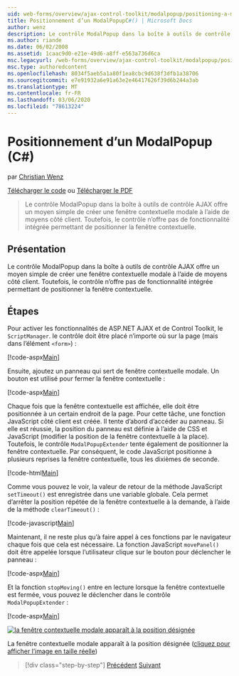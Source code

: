 ```yaml
---
uid: web-forms/overview/ajax-control-toolkit/modalpopup/positioning-a-modalpopup-cs
title: Positionnement d’un ModalPopupC#() | Microsoft Docs
author: wenz
description: Le contrôle ModalPopup dans la boîte à outils de contrôle AJAX offre un moyen simple de créer une fenêtre contextuelle modale à l’aide de moyens côté client. Toutefois, le contrôle ne propose pas de...
ms.author: riande
ms.date: 06/02/2008
ms.assetid: 1caac9d0-e21e-49d6-a8ff-e563a736d6ca
msc.legacyurl: /web-forms/overview/ajax-control-toolkit/modalpopup/positioning-a-modalpopup-cs
msc.type: authoredcontent
ms.openlocfilehash: 8034f5aeb5a1a80f1ea8cbc9d638f3dfb1a38706
ms.sourcegitcommit: e7e91932a6e91a63e2e46417626f39d6b244a3ab
ms.translationtype: MT
ms.contentlocale: fr-FR
ms.lasthandoff: 03/06/2020
ms.locfileid: "78613224"
---
```

# <a name="positioning-a-modalpopup-c"></a>Positionnement d’un ModalPopup (C#)

par [Christian Wenz](https://github.com/wenz)

[Télécharger le code](https://download.microsoft.com/download/2/4/0/24052038-f942-4336-905b-b60ae56f0dd5/ModalPopup4.cs.zip) ou [Télécharger le PDF](https://download.microsoft.com/download/b/6/a/b6ae89ee-df69-4c87-9bfb-ad1eb2b23373/modalpopup4CS.pdf)

> Le contrôle ModalPopup dans la boîte à outils de contrôle AJAX offre un moyen simple de créer une fenêtre contextuelle modale à l’aide de moyens côté client. Toutefois, le contrôle n’offre pas de fonctionnalité intégrée permettant de positionner la fenêtre contextuelle.

## <a name="overview"></a>Présentation

Le contrôle ModalPopup dans la boîte à outils de contrôle AJAX offre un moyen simple de créer une fenêtre contextuelle modale à l’aide de moyens côté client. Toutefois, le contrôle n’offre pas de fonctionnalité intégrée permettant de positionner la fenêtre contextuelle.

## <a name="steps"></a>Étapes

Pour activer les fonctionnalités de ASP.NET AJAX et de Control Toolkit, le `ScriptManager`. le contrôle doit être placé n’importe où sur la page (mais dans l’élément `<form>`) :

[!code-aspx[Main](positioning-a-modalpopup-cs/samples/sample1.aspx)]

Ensuite, ajoutez un panneau qui sert de fenêtre contextuelle modale. Un bouton est utilisé pour fermer la fenêtre contextuelle :

[!code-aspx[Main](positioning-a-modalpopup-cs/samples/sample2.aspx)]

Chaque fois que la fenêtre contextuelle est affichée, elle doit être positionnée à un certain endroit de la page. Pour cette tâche, une fonction JavaScript côté client est créée. Il tente d’abord d’accéder au panneau. Si elle est réussie, la position du panneau est définie à l’aide de CSS et JavaScript (modifier la position de la fenêtre contextuelle à la place). Toutefois, le contrôle `ModalPopupExtender` tente également de positionner la fenêtre contextuelle. Par conséquent, le code JavaScript positionne à plusieurs reprises la fenêtre contextuelle, tous les dixièmes de seconde.

[!code-html[Main](positioning-a-modalpopup-cs/samples/sample3.html)]

Comme vous pouvez le voir, la valeur de retour de la méthode JavaScript `setTimeout()` est enregistrée dans une variable globale. Cela permet d’arrêter la position répétée de la fenêtre contextuelle à la demande, à l’aide de la méthode `clearTimeout()` :

[!code-javascript[Main](positioning-a-modalpopup-cs/samples/sample4.js)]

Maintenant, il ne reste plus qu’à faire appel à ces fonctions par le navigateur chaque fois que cela est nécessaire. La fonction JavaScript `movePanel()` doit être appelée lorsque l’utilisateur clique sur le bouton pour déclencher le panneau :

[!code-aspx[Main](positioning-a-modalpopup-cs/samples/sample5.aspx)]

Et la fonction `stopMoving()` entre en lecture lorsque la fenêtre contextuelle est fermée, vous pouvez le déclencher dans le contrôle `ModalPopupExtender` :

[!code-aspx[Main](positioning-a-modalpopup-cs/samples/sample6.aspx)]

[![la fenêtre contextuelle modale apparaît à la position désignée](positioning-a-modalpopup-cs/_static/image2.png)](positioning-a-modalpopup-cs/_static/image1.png)

La fenêtre contextuelle modale apparaît à la position désignée ([cliquez pour afficher l’image en taille réelle](positioning-a-modalpopup-cs/_static/image3.png))

> [!div class="step-by-step"]
> [Précédent](handling-postbacks-from-a-modalpopup-cs.md)
> [Suivant](launching-a-modal-popup-window-from-server-code-vb.md)
